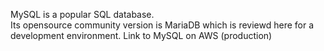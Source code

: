 
MySQL is a popular SQL database. \
Its opensource community version is MariaDB which is reviewd here for a development environment.
Link to MySQL on AWS (production)
